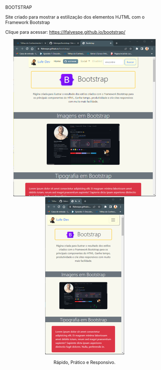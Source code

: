 BOOTSTRAP

Site criado para mostrar a estilização dos elementos HJTML com o Framework Bootstrap

Clique para acessar: https://lfalvespe.github.io/bootstrap/

<div align="center">
  <img src="prints/Bootstrap-large.png" height="500"> <img src="prints/Bootstrap-small.png" height="500">
  
  
 <p> Rápido, Prático e Responsivo.</p>
  
</div>


